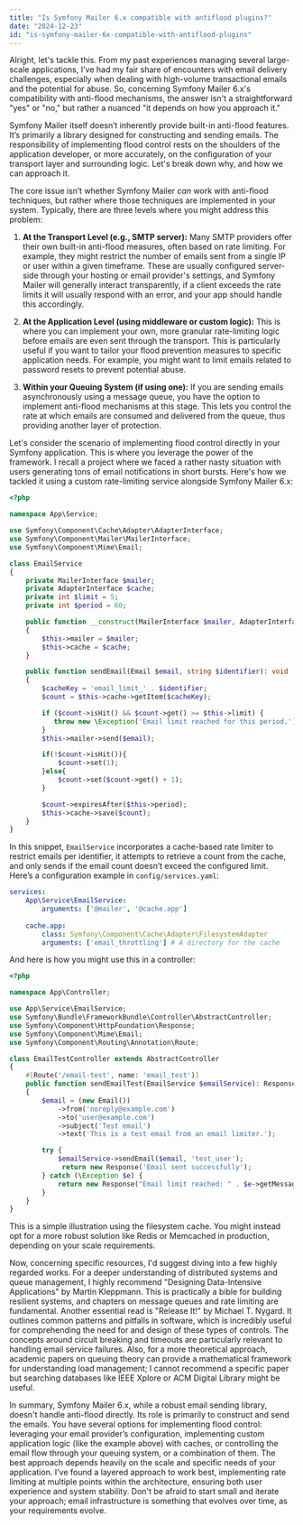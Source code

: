 ```yaml
---
title: "Is Symfony Mailer 6.x compatible with antiflood plugins?"
date: "2024-12-23"
id: "is-symfony-mailer-6x-compatible-with-antiflood-plugins"
---
```


Alright, let's tackle this. From my past experiences managing several large-scale applications, I've had my fair share of encounters with email delivery challenges, especially when dealing with high-volume transactional emails and the potential for abuse. So, concerning Symfony Mailer 6.x's compatibility with anti-flood mechanisms, the answer isn't a straightforward "yes" or "no," but rather a nuanced "it depends on how you approach it."

Symfony Mailer itself doesn’t inherently provide built-in anti-flood features. It’s primarily a library designed for constructing and sending emails. The responsibility of implementing flood control rests on the shoulders of the application developer, or more accurately, on the configuration of your transport layer and surrounding logic. Let's break down why, and how we can approach it.

The core issue isn’t whether Symfony Mailer *can* work with anti-flood techniques, but rather where those techniques are implemented in your system. Typically, there are three levels where you might address this problem:

1.  **At the Transport Level (e.g., SMTP server):** Many SMTP providers offer their own built-in anti-flood measures, often based on rate limiting. For example, they might restrict the number of emails sent from a single IP or user within a given timeframe. These are usually configured server-side through your hosting or email provider's settings, and Symfony Mailer will generally interact transparently, if a client exceeds the rate limits it will usually respond with an error, and your app should handle this accordingly.

2.  **At the Application Level (using middleware or custom logic):** This is where you can implement your own, more granular rate-limiting logic before emails are even sent through the transport. This is particularly useful if you want to tailor your flood prevention measures to specific application needs. For example, you might want to limit emails related to password resets to prevent potential abuse.

3.  **Within your Queuing System (if using one):** If you are sending emails asynchronously using a message queue, you have the option to implement anti-flood mechanisms at this stage. This lets you control the rate at which emails are consumed and delivered from the queue, thus providing another layer of protection.

Let's consider the scenario of implementing flood control directly in your Symfony application. This is where you leverage the power of the framework. I recall a project where we faced a rather nasty situation with users generating tons of email notifications in short bursts. Here's how we tackled it using a custom rate-limiting service alongside Symfony Mailer 6.x:

```php
<?php

namespace App\Service;

use Symfony\Component\Cache\Adapter\AdapterInterface;
use Symfony\Component\Mailer\MailerInterface;
use Symfony\Component\Mime\Email;

class EmailService
{
    private MailerInterface $mailer;
    private AdapterInterface $cache;
    private int $limit = 5;
    private int $period = 60;

    public function __construct(MailerInterface $mailer, AdapterInterface $cache)
    {
        $this->mailer = $mailer;
        $this->cache = $cache;
    }

    public function sendEmail(Email $email, string $identifier): void
    {
        $cacheKey = 'email_limit_' . $identifier;
        $count = $this->cache->getItem($cacheKey);

        if ($count->isHit() && $count->get() >= $this->limit) {
           throw new \Exception('Email limit reached for this period.');
        }
        $this->mailer->send($email);

        if(!$count->isHit()){
            $count->set(1);
        }else{
            $count->set($count->get() + 1);
        }

        $count->expiresAfter($this->period);
        $this->cache->save($count);
    }
}
```
In this snippet, `EmailService` incorporates a cache-based rate limiter to restrict emails per identifier, it attempts to retrieve a count from the cache, and only sends if the email count doesn’t exceed the configured limit.
Here’s a configuration example in `config/services.yaml`:
```yaml
services:
    App\Service\EmailService:
        arguments: ['@mailer', '@cache.app']
    
    cache.app:
        class: Symfony\Component\Cache\Adapter\FilesystemAdapter
        arguments: ['email_throttling'] # A directory for the cache
```
And here is how you might use this in a controller:
```php
<?php

namespace App\Controller;

use App\Service\EmailService;
use Symfony\Bundle\FrameworkBundle\Controller\AbstractController;
use Symfony\Component\HttpFoundation\Response;
use Symfony\Component\Mime\Email;
use Symfony\Component\Routing\Annotation\Route;

class EmailTestController extends AbstractController
{
    #[Route('/email-test', name: 'email_test')]
    public function sendEmailTest(EmailService $emailService): Response
    {
        $email = (new Email())
            ->from('noreply@example.com')
            ->to('user@example.com')
            ->subject('Test email')
            ->text('This is a test email from an email limiter.');

        try {
            $emailService->sendEmail($email, 'test_user');
             return new Response('Email sent successfully');
        } catch (\Exception $e) {
            return new Response("Email limit reached: " . $e->getMessage(), 429);
        }
    }
}

```
This is a simple illustration using the filesystem cache. You might instead opt for a more robust solution like Redis or Memcached in production, depending on your scale requirements.

Now, concerning specific resources, I'd suggest diving into a few highly regarded works. For a deeper understanding of distributed systems and queue management, I highly recommend "Designing Data-Intensive Applications" by Martin Kleppmann. This is practically a bible for building resilient systems, and chapters on message queues and rate limiting are fundamental. Another essential read is "Release It!" by Michael T. Nygard. It outlines common patterns and pitfalls in software, which is incredibly useful for comprehending the need for and design of these types of controls. The concepts around circuit breaking and timeouts are particularly relevant to handling email service failures. Also, for a more theoretical approach, academic papers on queuing theory can provide a mathematical framework for understanding load management; I cannot recommend a specific paper but searching databases like IEEE Xplore or ACM Digital Library might be useful.

In summary, Symfony Mailer 6.x, while a robust email sending library, doesn't handle anti-flood directly. Its role is primarily to construct and send the emails. You have several options for implementing flood control: leveraging your email provider’s configuration, implementing custom application logic (like the example above) with caches, or controlling the email flow through your queuing system, or a combination of them. The best approach depends heavily on the scale and specific needs of your application. I've found a layered approach to work best, implementing rate limiting at multiple points within the architecture, ensuring both user experience and system stability. Don't be afraid to start small and iterate your approach; email infrastructure is something that evolves over time, as your requirements evolve.
